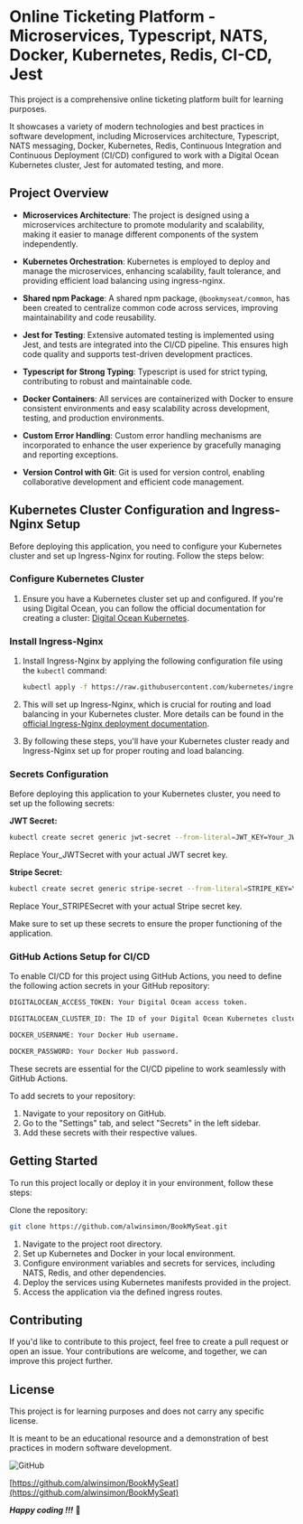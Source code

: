 # Online Ticketing Platform - Microservices, Typescript, NATS, Docker, Kubernetes, Redis, CI-CD, Jest

This project is a comprehensive online ticketing platform built for learning purposes. 

It showcases a variety of modern technologies and best practices in software development, including Microservices architecture, Typescript, NATS messaging, Docker, Kubernetes, Redis, Continuous Integration and Continuous Deployment (CI/CD) configured to work with a Digital Ocean Kubernetes cluster, Jest for automated testing, and more.

## Project Overview

- **Microservices Architecture**: The project is designed using a microservices architecture to promote modularity and scalability, making it easier to manage different components of the system independently.

- **Kubernetes Orchestration**: Kubernetes is employed to deploy and manage the microservices, enhancing scalability, fault tolerance, and providing efficient load balancing using ingress-nginx.

- **Shared npm Package**: A shared npm package, `@bookmyseat/common`, has been created to centralize common code across services, improving maintainability and code reusability.

- **Jest for Testing**: Extensive automated testing is implemented using Jest, and tests are integrated into the CI/CD pipeline. This ensures high code quality and supports test-driven development practices.

- **Typescript for Strong Typing**: Typescript is used for strict typing, contributing to robust and maintainable code.

- **Docker Containers**: All services are containerized with Docker to ensure consistent environments and easy scalability across development, testing, and production environments.

- **Custom Error Handling**: Custom error handling mechanisms are incorporated to enhance the user experience by gracefully managing and reporting exceptions.

- **Version Control with Git**: Git is used for version control, enabling collaborative development and efficient code management.

## Kubernetes Cluster Configuration and Ingress-Nginx Setup

Before deploying this application, you need to configure your Kubernetes cluster and set up Ingress-Nginx for routing. Follow the steps below:

### Configure Kubernetes Cluster

1. Ensure you have a Kubernetes cluster set up and configured. If you're using Digital Ocean, you can follow the official documentation for creating a cluster: [Digital Ocean Kubernetes](https://try.digitalocean.com/kubernetes-in-minutes/).

### Install Ingress-Nginx

1. Install Ingress-Nginx by applying the following configuration file using the `kubectl` command:

   ```bash
   kubectl apply -f https://raw.githubusercontent.com/kubernetes/ingress-nginx/controller-v1.8.2/deploy/static/provider/do/deploy.yaml

2. This will set up Ingress-Nginx, which is crucial for routing and load balancing in your Kubernetes cluster. More details can be found in the [official Ingress-Nginx deployment documentation](https://kubernetes.github.io/ingress-nginx/deploy/#digital-ocean).

3. By following these steps, you'll have your Kubernetes cluster ready and Ingress-Nginx set up for proper routing and load balancing.

### Secrets Configuration
Before deploying this application to your Kubernetes cluster, you need to set up the following secrets:

**JWT Secret:**

```bash
kubectl create secret generic jwt-secret --from-literal=JWT_KEY=Your_JWTSecret
```

Replace Your_JWTSecret with your actual JWT secret key.

**Stripe Secret:**

```bash
kubectl create secret generic stripe-secret --from-literal=STRIPE_KEY=Your_STRIPESecret
```

Replace Your_STRIPESecret with your actual Stripe secret key.

Make sure to set up these secrets to ensure the proper functioning of the application.

### GitHub Actions Setup for CI/CD
To enable CI/CD for this project using GitHub Actions, you need to define the following action secrets in your GitHub repository:

```bash
DIGITALOCEAN_ACCESS_TOKEN: Your Digital Ocean access token.

DIGITALOCEAN_CLUSTER_ID: The ID of your Digital Ocean Kubernetes cluster.

DOCKER_USERNAME: Your Docker Hub username.

DOCKER_PASSWORD: Your Docker Hub password.
``````
These secrets are essential for the CI/CD pipeline to work seamlessly with GitHub Actions. 

To add secrets to your repository:
1. Navigate to your repository on GitHub.
2. Go to the "Settings" tab, and select "Secrets" in the left sidebar. 
3. Add these secrets with their respective values.

## Getting Started
To run this project locally or deploy it in your environment, follow these steps:

Clone the repository: 
```bash
git clone https://github.com/alwinsimon/BookMySeat.git
```

1. Navigate to the project root directory.
2. Set up Kubernetes and Docker in your local environment.
3. Configure environment variables and secrets for services, including NATS, Redis, and other dependencies.
4. Deploy the services using Kubernetes manifests provided in the project.
5. Access the application via the defined ingress routes.

## Contributing
If you'd like to contribute to this project, feel free to create a pull request or open an issue. Your contributions are welcome, and together, we can improve this project further.

## License
This project is for learning purposes and does not carry any specific license. 

It is meant to be an educational resource and a demonstration of best practices in modern software development.

![GitHub](https://img.shields.io/badge/Visit%20on-GitHub-brightgreen)

[https://github.com/alwinsimon/BookMySeat](https://github.com/alwinsimon/BookMySeat)


***Happy coding !!!*** 🚀